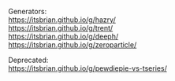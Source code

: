 Generators:<br>
<https://itsbrian.github.io/g/hazry/><br>
<https://itsbrian.github.io/g/trent/><br>
<https://itsbrian.github.io/g/deeph/><br>
<https://itsbrian.github.io/g/zeroparticle/>

Deprecated:<br>
<https://itsbrian.github.io/g/pewdiepie-vs-tseries/>

